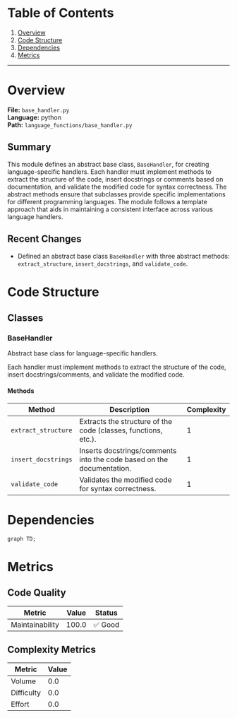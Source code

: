 # Table of Contents

1. [Overview](#overview)
2. [Code Structure](#code-structure)
3. [Dependencies](#dependencies)
4. [Metrics](#metrics)

---

# Overview

**File:** `base_handler.py`  
**Language:** python  
**Path:** `language_functions/base_handler.py`  

## Summary

This module defines an abstract base class, `BaseHandler`, for creating language-specific handlers. Each handler must implement methods to extract the structure of the code, insert docstrings or comments based on documentation, and validate the modified code for syntax correctness. The abstract methods ensure that subclasses provide specific implementations for different programming languages. The module follows a template approach that aids in maintaining a consistent interface across various language handlers.

## Recent Changes

- Defined an abstract base class `BaseHandler` with three abstract methods: `extract_structure`, `insert_docstrings`, and `validate_code`.


# Code Structure

## Classes

### BaseHandler

Abstract base class for language-specific handlers.

Each handler must implement methods to extract the structure of the code, insert docstrings/comments, and validate the modified code.

#### Methods

| Method | Description | Complexity |
|--------|-------------|------------|
| `extract_structure` | Extracts the structure of the code (classes, functions, etc.). | 1 |
| `insert_docstrings` | Inserts docstrings/comments into the code based on the documentation. | 1 |
| `validate_code` | Validates the modified code for syntax correctness. | 1 |


# Dependencies

```mermaid
graph TD;
```

# Metrics

## Code Quality

| Metric | Value | Status |
|--------|-------|--------|
| Maintainability | 100.0 | ✅ Good |
## Complexity Metrics

| Metric | Value |
|--------|--------|
| Volume | 0.0 |
| Difficulty | 0.0 |
| Effort | 0.0 |